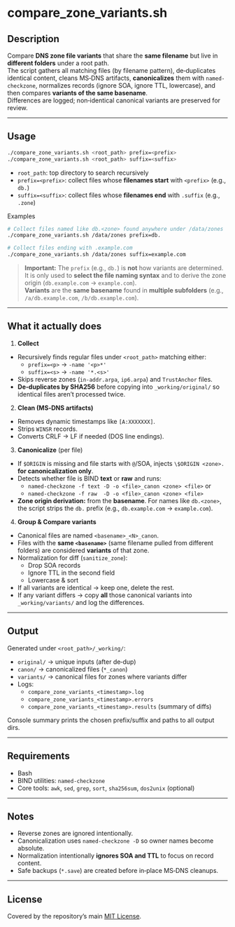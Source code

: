 # compare_zone_variants.sh

## Description
Compare **DNS zone file variants** that share the **same filename** but live in **different folders** under a root path.  
The script gathers all matching files (by filename pattern), de‑duplicates identical content, cleans MS‑DNS artifacts, **canonicalizes** them with `named-checkzone`, normalizes records (ignore SOA, ignore TTL, lowercase), and then compares **variants of the same basename**.  
Differences are logged; non‑identical canonical variants are preserved for review.

---

## Usage
```bash
./compare_zone_variants.sh <root_path> prefix=<prefix>
./compare_zone_variants.sh <root_path> suffix=<suffix>
```
- `root_path`: top directory to search recursively
- `prefix=<prefix>`: collect files whose **filenames start** with `<prefix>` (e.g., `db.`)
- `suffix=<suffix>`: collect files whose **filenames end** with `.suffix` (e.g., `.zone`)

Examples
```bash
# Collect files named like db.<zone> found anywhere under /data/zones
./compare_zone_variants.sh /data/zones prefix=db.

# Collect files ending with .example.com
./compare_zone_variants.sh /data/zones suffix=example.com
```

> **Important:** The `prefix` (e.g., `db.`) is **not** how variants are determined. It is only used to **select the file naming syntax** and to derive the zone origin (`db.example.com` → `example.com`).  
> **Variants** are the **same basename** found in **multiple subfolders** (e.g., `/a/db.example.com`, `/b/db.example.com`).

---

## What it actually does

1) **Collect**
- Recursively finds regular files under `<root_path>` matching either:
  - `prefix=<p>` → `-name '<p>*'`
  - `suffix=<s>` → `-name '*.<s>'`
- Skips reverse zones (`in-addr.arpa`, `ip6.arpa`) and `TrustAnchor` files.
- **De‑duplicates by SHA256** before copying into `_working/original/` so identical files aren’t processed twice.

2) **Clean (MS‑DNS artifacts)**
- Removes dynamic timestamps like `[A:XXXXXXX]`.
- Strips `WINSR` records.
- Converts CRLF → LF if needed (DOS line endings).

3) **Canonicalize** (per file)
- If `$ORIGIN` is missing and file starts with `@`/SOA, injects `\$ORIGIN <zone>.` **for canonicalization only**.
- Detects whether file is BIND **text** or **raw** and runs:
  - `named-checkzone -f text -D -o <file>_canon <zone> <file>` or
  - `named-checkzone -f raw  -D -o <file>_canon <zone> <file>`
- **Zone origin derivation:** from the **basename**. For names like `db.<zone>`, the script strips the `db.` prefix (e.g., `db.example.com` → `example.com`).

4) **Group & Compare variants**
- Canonical files are named `<basename>_<N>_canon`.  
- Files with the **same `<basename>`** (same filename pulled from different folders) are considered **variants** of that zone.
- Normalization for diff (`sanitize_zone`):
  - Drop SOA records
  - Ignore TTL in the second field
  - Lowercase & sort
- If all variants are identical → keep one, delete the rest.
- If any variant differs → copy **all** those canonical variants into `_working/variants/` and log the differences.

---

## Output
Generated under `<root_path>/_working/`:
- `original/`  → unique inputs (after de‑dup)
- `canon/`     → canonicalized files (`*_canon`)
- `variants/`  → canonical files for zones where variants differ
- Logs:
  - `compare_zone_variants_<timestamp>.log`
  - `compare_zone_variants_<timestamp>.errors`
  - `compare_zone_variants_<timestamp>.results` (summary of diffs)

Console summary prints the chosen prefix/suffix and paths to all output dirs.

---

## Requirements
- Bash
- BIND utilities: `named-checkzone`
- Core tools: `awk`, `sed`, `grep`, `sort`, `sha256sum`, `dos2unix` (optional)

---

## Notes
- Reverse zones are ignored intentionally.
- Canonicalization uses `named-checkzone -D` so owner names become absolute.
- Normalization intentionally **ignores SOA and TTL** to focus on record content.
- Safe backups (`*.save`) are created before in‑place MS‑DNS cleanups.

---

## License
Covered by the repository’s main [MIT License](../LICENSE).
